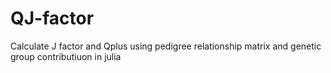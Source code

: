 # QJ-factor
Calculate J factor and Qplus using pedigree relationship matrix and genetic group contributiuon in julia
